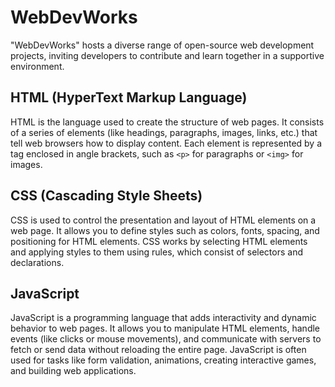 # WebDevWorks
 "WebDevWorks" hosts a diverse range of open-source web development projects, inviting developers to contribute and learn together in a supportive environment.

## HTML (HyperText Markup Language)

HTML is the language used to create the structure of web pages. It consists of a series of elements (like headings, paragraphs, images, links, etc.) that tell web browsers how to display content. Each element is represented by a tag enclosed in angle brackets, such as `<p>` for paragraphs or `<img>` for images.

## CSS (Cascading Style Sheets)

CSS is used to control the presentation and layout of HTML elements on a web page. It allows you to define styles such as colors, fonts, spacing, and positioning for HTML elements. CSS works by selecting HTML elements and applying styles to them using rules, which consist of selectors and declarations.

## JavaScript

JavaScript is a programming language that adds interactivity and dynamic behavior to web pages. It allows you to manipulate HTML elements, handle events (like clicks or mouse movements), and communicate with servers to fetch or send data without reloading the entire page. JavaScript is often used for tasks like form validation, animations, creating interactive games, and building web applications.

